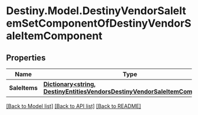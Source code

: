 # Destiny.Model.DestinyVendorSaleItemSetComponentOfDestinyVendorSaleItemComponent

## Properties

Name | Type | Description | Notes
------------ | ------------- | ------------- | -------------
**SaleItems** | [**Dictionary&lt;string, DestinyEntitiesVendorsDestinyVendorSaleItemComponent&gt;**](DestinyEntitiesVendorsDestinyVendorSaleItemComponent.md) |  | [optional] 

[[Back to Model list]](../README.md#documentation-for-models) [[Back to API list]](../README.md#documentation-for-api-endpoints) [[Back to README]](../README.md)

